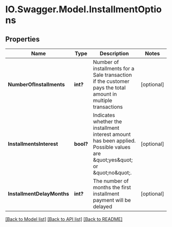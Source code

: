 # IO.Swagger.Model.InstallmentOptions
## Properties

Name | Type | Description | Notes
------------ | ------------- | ------------- | -------------
**NumberOfInstallments** | **int?** | Number of installments for a Sale transaction if the customer pays the total amount in multiple transactions | [optional] 
**InstallmentsInterest** | **bool?** | Indicates whether the installment interest amount has been applied. Possible values are \&quot;yes\&quot; or \&quot;no\&quot;. | [optional] 
**InstallmentDelayMonths** | **int?** | The number of months the first installment payment will be delayed | [optional] 

[[Back to Model list]](../README.md#documentation-for-models) [[Back to API list]](../README.md#documentation-for-api-endpoints) [[Back to README]](../README.md)

